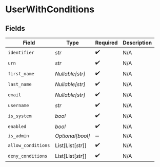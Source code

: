 # UserWithConditions


## Fields

| Field              | Type               | Required           | Description        |
| ------------------ | ------------------ | ------------------ | ------------------ |
| `identifier`       | *str*              | :heavy_check_mark: | N/A                |
| `urn`              | *str*              | :heavy_check_mark: | N/A                |
| `first_name`       | *Nullable[str]*    | :heavy_check_mark: | N/A                |
| `last_name`        | *Nullable[str]*    | :heavy_check_mark: | N/A                |
| `email`            | *Nullable[str]*    | :heavy_check_mark: | N/A                |
| `username`         | *str*              | :heavy_check_mark: | N/A                |
| `is_system`        | *bool*             | :heavy_check_mark: | N/A                |
| `enabled`          | *bool*             | :heavy_check_mark: | N/A                |
| `is_admin`         | *Optional[bool]*   | :heavy_minus_sign: | N/A                |
| `allow_conditions` | List[List[*str*]]  | :heavy_check_mark: | N/A                |
| `deny_conditions`  | List[List[*str*]]  | :heavy_check_mark: | N/A                |